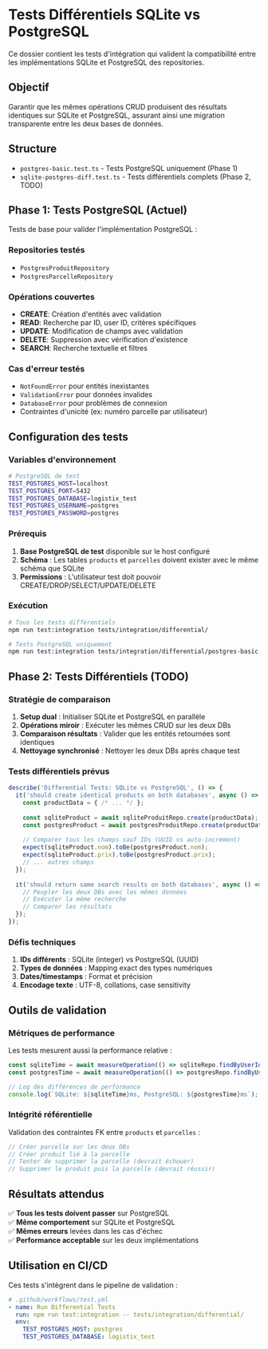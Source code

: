 # Tests Différentiels SQLite vs PostgreSQL

Ce dossier contient les tests d'intégration qui valident la compatibilité entre les implémentations SQLite et PostgreSQL des repositories.

## Objectif

Garantir que les mêmes opérations CRUD produisent des résultats identiques sur SQLite et PostgreSQL, assurant ainsi une migration transparente entre les deux bases de données.

## Structure

- `postgres-basic.test.ts` - Tests PostgreSQL uniquement (Phase 1)
- `sqlite-postgres-diff.test.ts` - Tests différentiels complets (Phase 2, TODO)

## Phase 1: Tests PostgreSQL (Actuel)

Tests de base pour valider l'implémentation PostgreSQL :

### Repositories testés
- `PostgresProduitRepository`
- `PostgresParcelleRepository`

### Opérations couvertes
- **CREATE**: Création d'entités avec validation
- **READ**: Recherche par ID, user ID, critères spécifiques
- **UPDATE**: Modification de champs avec validation
- **DELETE**: Suppression avec vérification d'existence
- **SEARCH**: Recherche textuelle et filtres

### Cas d'erreur testés
- `NotFoundError` pour entités inexistantes
- `ValidationError` pour données invalides
- `DatabaseError` pour problèmes de connexion
- Contraintes d'unicité (ex: numéro parcelle par utilisateur)

## Configuration des tests

### Variables d'environnement

```bash
# PostgreSQL de test
TEST_POSTGRES_HOST=localhost
TEST_POSTGRES_PORT=5432
TEST_POSTGRES_DATABASE=logistix_test
TEST_POSTGRES_USERNAME=postgres
TEST_POSTGRES_PASSWORD=postgres
```

### Prérequis

1. **Base PostgreSQL de test** disponible sur le host configuré
2. **Schéma** : Les tables `products` et `parcelles` doivent exister avec le même schéma que SQLite
3. **Permissions** : L'utilisateur test doit pouvoir CREATE/DROP/SELECT/UPDATE/DELETE

### Exécution

```bash
# Tous les tests différentiels
npm run test:integration tests/integration/differential/

# Tests PostgreSQL uniquement
npm run test:integration tests/integration/differential/postgres-basic.test.ts
```

## Phase 2: Tests Différentiels (TODO)

### Stratégie de comparaison

1. **Setup dual** : Initialiser SQLite et PostgreSQL en parallèle
2. **Opérations miroir** : Exécuter les mêmes CRUD sur les deux DBs
3. **Comparaison résultats** : Valider que les entités retournées sont identiques
4. **Nettoyage synchronisé** : Nettoyer les deux DBs après chaque test

### Tests différentiels prévus

```typescript
describe('Differential Tests: SQLite vs PostgreSQL', () => {
  it('should create identical products on both databases', async () => {
    const productData = { /* ... */ };
    
    const sqliteProduct = await sqliteProduitRepo.create(productData);
    const postgresProduct = await postgresProduitRepo.create(productData);
    
    // Comparer tous les champs sauf IDs (UUID vs auto-increment)
    expect(sqliteProduct.nom).toBe(postgresProduct.nom);
    expect(sqliteProduct.prix).toBe(postgresProduct.prix);
    // ... autres champs
  });
  
  it('should return same search results on both databases', async () => {
    // Peupler les deux DBs avec les mêmes données
    // Exécuter la même recherche
    // Comparer les résultats
  });
});
```

### Défis techniques

1. **IDs différents** : SQLite (integer) vs PostgreSQL (UUID)
2. **Types de données** : Mapping exact des types numériques
3. **Dates/timestamps** : Format et précision
4. **Encodage texte** : UTF-8, collations, case sensitivity

## Outils de validation

### Métriques de performance

Les tests mesurent aussi la performance relative :

```typescript
const sqliteTime = await measureOperation(() => sqliteRepo.findByUserId(userId));
const postgresTime = await measureOperation(() => postgresRepo.findByUserId(userId));

// Log des différences de performance
console.log(`SQLite: ${sqliteTime}ms, PostgreSQL: ${postgresTime}ms`);
```

### Intégrité référentielle

Validation des contraintes FK entre `products` et `parcelles` :

```typescript
// Créer parcelle sur les deux DBs
// Créer produit lié à la parcelle
// Tenter de supprimer la parcelle (devrait échouer)
// Supprimer le produit puis la parcelle (devrait réussir)
```

## Résultats attendus

✅ **Tous les tests doivent passer** sur PostgreSQL  
✅ **Même comportement** sur SQLite et PostgreSQL  
✅ **Mêmes erreurs** levées dans les cas d'échec  
✅ **Performance acceptable** sur les deux implémentations  

## Utilisation en CI/CD

Ces tests s'intègrent dans le pipeline de validation :

```yaml
# .github/workflows/test.yml
- name: Run Differential Tests
  run: npm run test:integration -- tests/integration/differential/
  env:
    TEST_POSTGRES_HOST: postgres
    TEST_POSTGRES_DATABASE: logistix_test
```